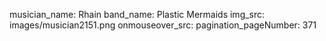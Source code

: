 musician_name: Rhain
band_name: Plastic Mermaids
img_src: images/musician2151.png
onmouseover_src: 
pagination_pageNumber: 371